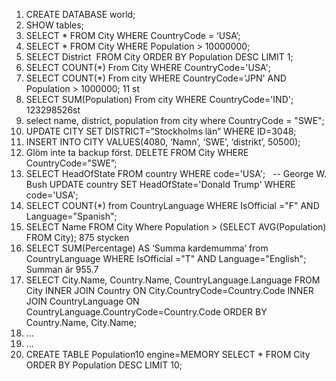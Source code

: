 1. CREATE DATABASE world;
2. SHOW tables;
3. SELECT * FROM City WHERE CountryCode = ‘USA’;
4. SELECT * FROM City WHERE Population > 10000000;
5. SELECT District  FROM City ORDER BY Population DESC LIMIT 1;
6. SELECT COUNT(*) From City WHERE CountryCode='USA';
7. SELECT COUNT(*) From city WHERE CountryCode='JPN' AND Population > 1000000;
   11 st
8. SELECT SUM(Population) From city WHERE CountryCode='IND';
   123298526st
9. select name, district, population from city where CountryCode = "SWE";
10. UPDATE CITY SET DISTRICT=”Stockholms län” WHERE ID=3048;
11. INSERT INTO CITY VALUES(4080, ‘Namn’, ‘SWE’, ‘distrikt’, 50500);
12. Glöm inte ta backup först.
    DELETE FROM City WHERE CountryCode=”SWE”;
13. SELECT HeadOfState FROM country WHERE code='USA';   -- George W. Bush
    UPDATE country SET HeadOfState='Donald Trump' WHERE code='USA';
14. SELECT COUNT(*) from CountryLanguage WHERE IsOfficial ="F" AND Language="Spanish";
15. SELECT Name FROM City Where Population > (SELECT AVG(Population) FROM City);
    875 stycken
16. SELECT SUM(Percentage) AS ‘Summa kardemumma’ from CountryLanguage WHERE IsOfficial ="T" AND Language="English"; Summan är 955.7
17. SELECT City.Name, Country.Name, CountryLanguage.Language FROM City INNER JOIN Country ON City.CountryCode=Country.Code INNER JOIN CountryLanguage ON CountryLanguage.CountryCode=Country.Code ORDER BY Country.Name, City.Name;
18. ...
19. ...
20. CREATE TABLE Population10 engine=MEMORY SELECT * FROM City ORDER BY Population DESC LIMIT 10;






